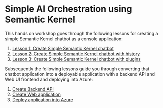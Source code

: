 # Simple AI Orchestration using Semantic Kernel

This hands on workshop goes through the following lessons for creating a simple Semantic Kernel
chatbot as a console application:

1. [Lesson 1: Create Simple Semantic Kernel chatbot](lesson1.md)
1. [Lesson 2: Create Simple Semantic Kernel chatbot with history](lesson2.md)
1. [Lesson 3: Create Simple Semantic Kernel chatbot with plugins](lesson3.md)

Subsequently the following lessons guide you through converting that chatbot application
into a deployable application with a backend API and Web UI frontend and deploying into Azure:

1. [Create Backend API](create-deployable-app/backend-api.md)
1. [Create Web application](create-deployable-app/web-app.md)
1. [Deploy application into Azure](create-deployable-app/azd-infra.md)
